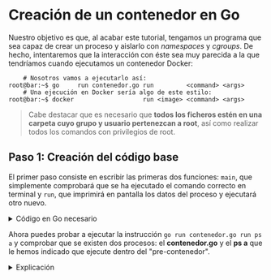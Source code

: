 # Creación de un contenedor en Go
Nuestro objetivo es que, al acabar este tutorial, tengamos un programa que sea capaz de crear un proceso y aislarlo con _namespaces_ y _cgroups_. De hecho, intentaremos que la interacción con éste sea muy parecida a la que tendríamos cuando ejecutamos un contenedor Docker:

```console
    # Nosotros vamos a ejecutarlo así:
root@bar:~$ go     run contenedor.go run         <command> <args>
    # Una ejecución en Docker sería algo de este estilo:
root@bar:~$ docker                   run <image> <command> <args>
```
> Cabe destacar que es necesario que **todos los ficheros estén en una carpeta cuyo grupo y usuario pertenezcan a root**, así como realizar todos los comandos con privilegios de root.

## Paso 1: Creación del código base
El primer paso consiste en escribir las primeras dos funciones: `main`, que simplemente comprobará que se ha ejecutado el comando correcto en terminal y `run`, que imprimirá en pantalla los datos del proceso y ejecutará otro nuevo.

<details>
<summary>Código en Go necesario</summary>

```go
package main

import (
    "fmt"
    "os"
    "os/exec"
)

func main() {
    switch os.Args[1] {
        case "run":
            run()
        default:
            panic("¿Argumento Invalido?")
    }
}

func run() {
    fmt.Printf("Corriendo '%v' con User ID %d en PID %d \n", os.Args[2:], os.Getuid(), os.Getpid())

    cmd := exec.Command(os.Args[2], os.Args[3:]...)
    cmd.Stdin = os.Stdin
    cmd.Stdout = os.Stdout
    cmd.Stderr = os.Stderr
    cmd.Run()
}
```
</details>

Ahora puedes probar a ejecutar la instrucción `go run contenedor.go run ps a` y comprobar que se existen dos procesos: el **contenedor.go** y el **ps a** que le hemos indicado que ejecute dentro del "pre-contenedor".

<details>
<summary>Explicación</summary>

>La función `run` simplemente imprime por pantalla información útil sobre el proceso que estamos ejecutando y que, más adelante, creará el contenedor. De momento, lo único que estamos haciendo es indicarle que queremos ejecutar un comando con la función `Command` del paquete [`exec`](https://golang.org/pkg/os/exec/) indicándole los argumentos. Este comando devuelve una estructura del tipo `Cmd` en la que tenemos que especificarle el _Stdin_ _Stdout_ y _Stderr_.


>También podemos ejecutar otros comandos dentro del contenedor, como `go run contenedor.go run /bin/bash`, en cuyo caso se abrirá una nueva terminal.
</details>







